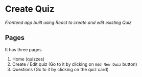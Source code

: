 # Create Quiz

*Frontend app built using React to create and edit existing Quiz*

## Pages
It has three pages
1. Home (quizzes)
2. Create / Edit quiz (Go to it by clicking on `Add New Quiz` button)
3. Questions (Go to it by clicking on the quiz card)